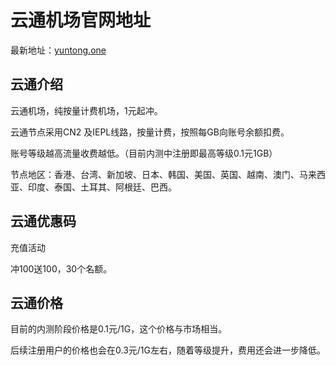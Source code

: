 # 云通机场官网地址

最新地址：[yuntong.one](https://yuntong888.one/#/register?code=PMwOkFKh)

## 云通介绍

云通机场，纯按量计费机场，1元起冲。

云通节点采用CN2 及IEPL线路，按量计费，按照每GB向账号余额扣费。

账号等级越高流量收费越低。（目前内测中注册即最高等级0.1元1GB）

节点地区：香港、台湾、新加坡、日本、韩国、美国、英国、越南、澳门、马来西亚、印度、泰国、土耳其、阿根廷、巴西。

## 云通优惠码

充值活动

冲100送100，30个名额。

## 云通价格

目前的内测阶段价格是0.1元/1G，这个价格与市场相当。

后续注册用户的价格也会在0.3元/1G左右，随着等级提升，费用还会进一步降低。






